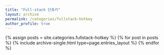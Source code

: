 ```yaml
---
title: "Full-stack 단축키"
layout: archive
permalink: /categories/fullstack-hotkey
author_profile: true
---
```


{% assign posts = site.categories.fullstack-hotkey %}
{% for post in posts %} {% include archive-single.html type=page.entries_layout %} {% endfor %}

